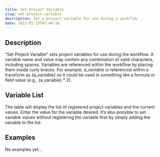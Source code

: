```yaml
---
title: Set Project Variable
slug: set-project-variable
description: Set a project variable for use during a workflow
date: 2022-01-25T07:40:18
---
```


## Description


“Set Project Variable” sets project variables for use during the workflow. A variable name and value may contain any combination of valid characters, including spaces. Variables are referenced within the workflow by placing them inside curly braces. For example, *a_variable* is referenced within a transform as *{a_variable}* so it could be used in something like a formula or field value (e.g., {a_variable} * 2).



## Variable List


The table will display the list of registered project variables and the current values. Enter the value for the variable desired. It’s also possible to set variable values without registering the variable first by simply adding the variable to the list.







## Examples


No examples yet...
